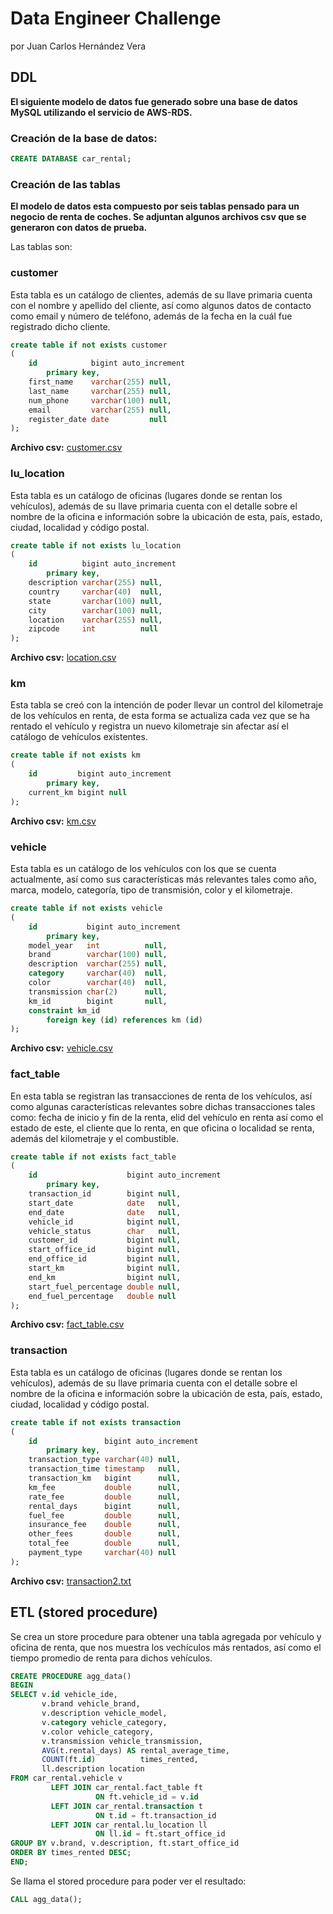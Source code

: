 # Data Engineer Challenge
por Juan Carlos Hernández Vera
## DDL
**El siguiente modelo de datos fue generado sobre una base de datos MySQL utilizando el servicio de AWS-RDS.**


### Creación de la base de datos:

```sql
CREATE DATABASE car_rental;
```

### Creación de las tablas
**El modelo de datos esta compuesto por seis tablas pensado para un negocio de renta de coches. Se adjuntan algunos archivos csv que se generaron con datos de prueba.**

Las tablas son:


### customer
Esta tabla es un catálogo de clientes, además de su llave primaria cuenta con el nombre y apellido del cliente,
así como algunos datos de contacto como email y número de teléfono, además de la fecha en la cuál fue registrado dicho cliente.
```sql
create table if not exists customer
(
    id            bigint auto_increment
        primary key,
    first_name    varchar(255) null,
    last_name     varchar(255) null,
    num_phone     varchar(100) null,
    email         varchar(255) null,
    register_date date         null
);
```
**Archivo csv:** [customer.csv](https://github.com/jchvera/Data_Engineer_Challenge/files/8054825/customer.csv)

### lu_location
Esta tabla es un catálogo de oficinas (lugares donde se rentan los vehículos), además de su llave primaria cuenta con el detalle sobre el nombre de la oficina 
e información sobre la ubicación de esta, país, estado, ciudad, localidad y código postal.
```sql
create table if not exists lu_location
(
    id          bigint auto_increment
        primary key,
    description varchar(255) null,
    country     varchar(40)  null,
    state       varchar(100) null,
    city        varchar(100) null,
    location    varchar(255) null,
    zipcode     int          null
);
```
**Archivo csv:** [location.csv](https://github.com/jchvera/Data_Engineer_Challenge/files/8054829/location.csv)

### km
Esta tabla se creó con la intención de poder llevar un control del kilometraje de los vehículos en renta, 
de esta forma se actualiza cada vez que se ha rentado el vehículo y registra un nuevo kilometraje sin afectar así el catálogo de vehículos existentes.
```sql
create table if not exists km
(
    id         bigint auto_increment
        primary key,
    current_km bigint null
);
```
**Archivo csv:** [km.csv](https://github.com/jchvera/Data_Engineer_Challenge/files/8054837/km.csv)


### vehicle
Esta tabla es un catálogo de los vehículos con los que se cuenta actualmente, así como sus características más relevantes tales como año, marca, modelo,
categoría, tipo de transmisión, color y el kilometraje.
```sql
create table if not exists vehicle
(
    id           bigint auto_increment
        primary key,
    model_year   int          null,
    brand        varchar(100) null,
    description  varchar(255) null,
    category     varchar(40)  null,
    color        varchar(40)  null,
    transmission char(2)      null,
    km_id        bigint       null,
    constraint km_id
        foreign key (id) references km (id)
);
```
**Archivo csv:** [vehicle.csv](https://github.com/jchvera/Data_Engineer_Challenge/files/8054840/vehicle.csv)

### fact_table
En esta tabla se registran las transacciones de renta de los vehículos, así como algunas características relevantes sobre dichas transacciones tales como: 
fecha de inicio y fin de la renta, elid del vehículo en renta así como el estado de este, el cliente que lo renta, en que oficina o localidad se renta, 
además del kilometraje y el combustible.
```sql
create table if not exists fact_table
(
    id                    bigint auto_increment
        primary key,
    transaction_id        bigint null,
    start_date            date   null,
    end_date              date   null,
    vehicle_id            bigint null,
    vehicle_status        char   null,
    customer_id           bigint null,
    start_office_id       bigint null,
    end_office_id         bigint null,
    start_km              bigint null,
    end_km                bigint null,
    start_fuel_percentage double null,
    end_fuel_percentage   double null
);
```
**Archivo csv:** [fact_table.csv](https://github.com/jchvera/Data_Engineer_Challenge/files/8054842/fact_table.csv)


### transaction
Esta tabla es un catálogo de oficinas (lugares donde se rentan los vehículos), además de su llave primaria cuenta con el detalle sobre el nombre de la oficina 
e información sobre la ubicación de esta, país, estado, ciudad, localidad y código postal.
```sql
create table if not exists transaction
(
    id               bigint auto_increment
        primary key,
    transaction_type varchar(40) null,
    transaction_time timestamp   null,
    transaction_km   bigint      null,
    km_fee           double      null,
    rate_fee         double      null,
    rental_days      bigint      null,
    fuel_fee         double      null,
    insurance_fee    double      null,
    other_fees       double      null,
    total_fee        double      null,
    payment_type     varchar(40) null
);
```
**Archivo csv:** [transaction2.txt](https://github.com/jchvera/Data_Engineer_Challenge/files/8054849/transaction2.txt)

## ETL (stored procedure)
Se crea un store procedure para obtener una tabla agregada por vehículo y oficina de renta, que nos muestra los vechículos más rentados,
así como el tiempo promedio de renta para dichos vehículos.

```sql
CREATE PROCEDURE agg_data()
BEGIN
SELECT v.id vehicle_ide,
       v.brand vehicle_brand,
       v.description vehicle_model,
       v.category vehicle_category,
       v.color vehicle_category,
       v.transmission vehicle_transmission,
       AVG(t.rental_days) AS rental_average_time,
       COUNT(ft.id)          times_rented,
       ll.description location
FROM car_rental.vehicle v
         LEFT JOIN car_rental.fact_table ft
                   ON ft.vehicle_id = v.id
         LEFT JOIN car_rental.transaction t
                   ON t.id = ft.transaction_id
         LEFT JOIN car_rental.lu_location ll
                   ON ll.id = ft.start_office_id
GROUP BY v.brand, v.description, ft.start_office_id
ORDER BY times_rented DESC;
END;
```

Se llama el stored procedure para poder ver el resultado:

```sql
CALL agg_data();
```




